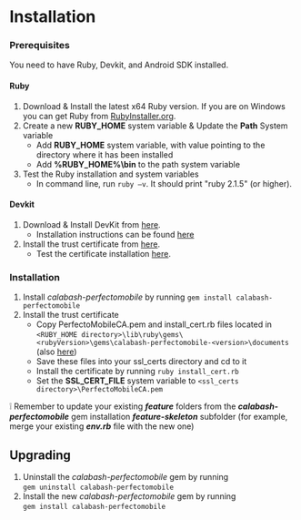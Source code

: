 Installation
============
### Prerequisites ###
You need to have Ruby, Devkit, and Android SDK installed.

#### Ruby ####

1. Download & Install the latest x64 Ruby version.
If you are on Windows you can get Ruby from [RubyInstaller.org](http://rubyinstaller.org/downloads/).
2.	Create a new **RUBY_HOME** system variable & Update the **Path** System variable
	- Add **RUBY_HOME** system variable, with value pointing to the directory where it has been installed
	- Add **%RUBY_HOME%\bin** to the path system variable
3. Test the Ruby installation and system variables
	- In command line, run `ruby –v`. It should print "ruby 2.1.5" (or higher).

#### Devkit ####
1. Download & Install DevKit from [here](http://rubyinstaller.org/downloads/).
	- Installation instructions can be found [here](https://github.com/oneclick/rubyinstaller/wiki/Development-Kit)
2. Install the trust certificate from [here](https://gist.github.com/luislavena/f064211759ee0f806c88).
	- Test the certificate installation [here](https://github.com/oneclick/rubyinstaller/wiki/Development-Kit#5-test-installation).

### Installation ####

1. Install *calabash-perfectomobile* by running `gem install calabash-perfectomobile`
2. Install the trust certificate 
	- Copy PerfectoMobileCA.pem and install_cert.rb files located in `<RUBY_HOME directory>\lib\ruby\gems\<rubyVersion>\gems\calabash-perfectomobile-<version>\documents`	(also [here](https://github.com/calabash/calabash-perfectomobile/lib/ruby/gems/2.1.0/gems/calabash-perfectomobile-0.1.0))<br/>
	- Save these files into your ssl_certs directory and cd to it
	- Install the certificate by running `ruby install_cert.rb`
	- Set the **SSL\_CERT\_FILE** system variable to `<ssl_certs directory>\PerfectoMobileCA.pem`

:grey_exclamation: Remember to update your existing ***feature*** folders from the ***calabash-perfectomobile*** gem installation ***feature-skeleton*** subfolder (for example, merge your existing ***env.rb*** file with the new one)

Upgrading
---------
1. Uninstall the *calabash-perfectomobile* gem by running <br/>
	`gem uninstall calabash-perfectomobile`
2. Install the new *calabash-perfectomobile* gem by running <br/>
	`gem install calabash-perfectomobile`
